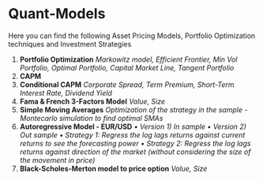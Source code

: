 # Quant-Models
Here you can find the following Asset Pricing Models, Portfolio Optimization techniques and Investment Strategies

1) **Portfolio Optimization** *Markowitz model, Efficient Frontier,  Min Vol Portfolio, Optimal Portfolio, Capital Market Line, Tangent Portfolio*
2) **CAPM**
3) **Conditional CAPM** *Corporate Spread, Term Premium, Short-Term Interest Rate, Dividend Yield*
4) **Fama & French 3-Factors Model** *Value, Size*
5) **Simple Moving Averages** *Optimization of the strategy in the sample - Montecarlo simulation to find optimal SMAs*
6) **Autoregressive Model - EUR/USD** *• Version 1) In sample  • Version 2) Out sample • Strategy 1: Regress the log lags returns against current returns to see the forecasting power  • Strategy 2: Regress the log lags returns against direction of the market (without considering the size of the movement in price)*
7) **Black-Scholes-Merton model to price option** *Value, Size*
